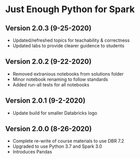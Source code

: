 # Just Enough Python for  Spark

## Version 2.0.3 (9-25-2020)
* Updated/refreshed topics for teachability & correctness
* Updated labs to provide clearer guidence to students

## Version 2.0.2 (9-22-2020)
* Removed extranious notebooks from solutions folder
* Minor notebook renaming to follow standards
* Added run-all tests for all notebooks

## Version 2.0.1 (9-2-2020)
* Update build for smaller Databricks logo

## Version 2.0.0 (8-26-2020)
* Complete re-write of course materials to use DBR 7.2
* Upgraded to use Python 3.7 and Spark 3.0
* Introduces Pandas

